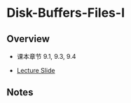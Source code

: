 # Disk-Buffers-Files-I

## Overview

- 课本章节 9.1, 9.3, 9.4

- [Lecture Slide](https://drive.google.com/file/d/1As_hyT_ZH2RRmoYURsQv8oSltAZ1vxXH/view)

## Notes
